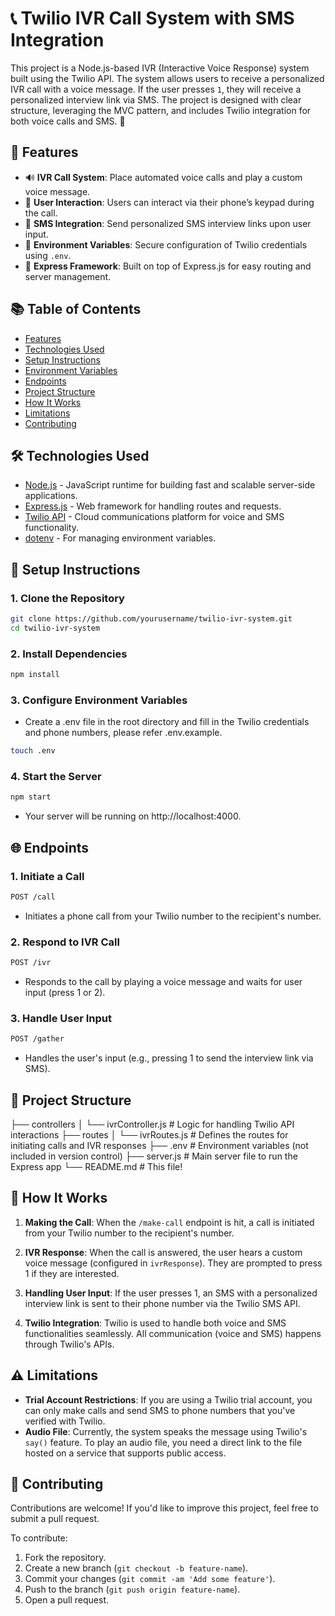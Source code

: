 # 📞 Twilio IVR Call System with SMS Integration

This project is a Node.js-based IVR (Interactive Voice Response) system built using the Twilio API. The system allows users to receive a personalized IVR call with a voice message. If the user presses `1`, they will receive a personalized interview link via SMS. The project is designed with clear structure, leveraging the MVC pattern, and includes Twilio integration for both voice calls and SMS. 🎉

## 📝 Features

- 🔊 **IVR Call System**: Place automated voice calls and play a custom voice message.
- 📝 **User Interaction**: Users can interact via their phone’s keypad during the call.
- 💬 **SMS Integration**: Send personalized SMS interview links upon user input.
- 🔐 **Environment Variables**: Secure configuration of Twilio credentials using `.env`.
- 🚀 **Express Framework**: Built on top of Express.js for easy routing and server management.

## 📚 Table of Contents

- [Features](#-features)
- [Technologies Used](#-technologies-used)
- [Setup Instructions](#-setup-instructions)
- [Environment Variables](#-environment-variables)
- [Endpoints](#-endpoints)
- [Project Structure](#-project-structure)
- [How It Works](#-how-it-works)
- [Limitations](#-limitations)
- [Contributing](#-contributing)

## 🛠️ Technologies Used

- [Node.js](https://nodejs.org/en/) - JavaScript runtime for building fast and scalable server-side applications.
- [Express.js](https://expressjs.com/) - Web framework for handling routes and requests.
- [Twilio API](https://www.twilio.com/) - Cloud communications platform for voice and SMS functionality.
- [dotenv](https://www.npmjs.com/package/dotenv) - For managing environment variables.

## 🚀 Setup Instructions

### 1. Clone the Repository

```bash
git clone https://github.com/yourusername/twilio-ivr-system.git
cd twilio-ivr-system
```

### 2. Install Dependencies

```bash
npm install
```

### 3. Configure Environment Variables

- Create a .env file in the root directory and fill in the Twilio credentials and phone numbers, please refer .env.example.

```bash
touch .env
```

### 4. Start the Server

```bash
npm start
```

- Your server will be running on http://localhost:4000.

## 🌐 Endpoints

### 1. Initiate a Call

```bash
POST /call
```

- Initiates a phone call from your Twilio number to the recipient's number.

### 2. Respond to IVR Call

```bash
POST /ivr
```

- Responds to the call by playing a voice message and waits for user input (press 1 or 2).

### 3. Handle User Input

```bash
POST /gather
```

- Handles the user's input (e.g., pressing 1 to send the interview link via SMS).

## 📂 Project Structure

├── controllers
│ └── ivrController.js # Logic for handling Twilio API interactions
├── routes
│ └── ivrRoutes.js # Defines the routes for initiating calls and IVR responses
├── .env # Environment variables (not included in version control)
├── server.js # Main server file to run the Express app
└── README.md # This file!

## 🔄 How It Works

1. **Making the Call**: When the `/make-call` endpoint is hit, a call is initiated from your Twilio number to the recipient's number.

2. **IVR Response**: When the call is answered, the user hears a custom voice message (configured in `ivrResponse`). They are prompted to press 1 if they are interested.

3. **Handling User Input**: If the user presses 1, an SMS with a personalized interview link is sent to their phone number via the Twilio SMS API.

4. **Twilio Integration**: Twilio is used to handle both voice and SMS functionalities seamlessly. All communication (voice and SMS) happens through Twilio's APIs.

## ⚠️ Limitations

- **Trial Account Restrictions**: If you are using a Twilio trial account, you can only make calls and send SMS to phone numbers that you've verified with Twilio.
- **Audio File**: Currently, the system speaks the message using Twilio's `say()` feature. To play an audio file, you need a direct link to the file hosted on a service that supports public access.

## 🤝 Contributing

Contributions are welcome! If you'd like to improve this project, feel free to submit a pull request.

To contribute:

1. Fork the repository.
2. Create a new branch (`git checkout -b feature-name`).
3. Commit your changes (`git commit -am 'Add some feature'`).
4. Push to the branch (`git push origin feature-name`).
5. Open a pull request.
